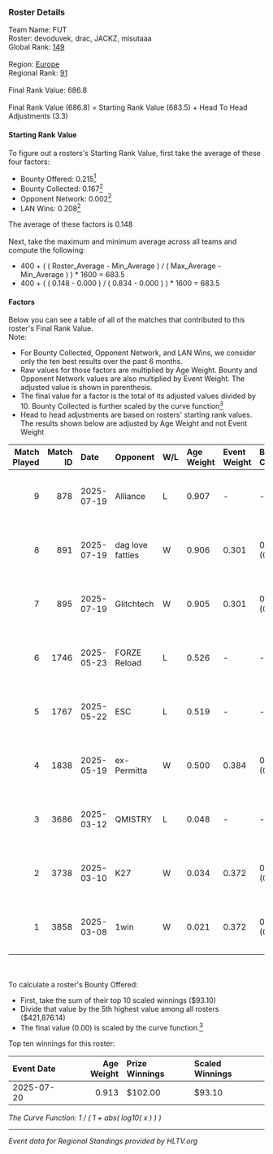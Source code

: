 ### Roster Details<br />
Team Name: FUT<br />
Roster: devoduvek, drac, JACKZ, misutaaa<br />
Global Rank: [149](../../standings_global_2025_09_01.md)<br />
<br />
Region: [Europe]( ../../standings_europe_2025_09_01.md)<br />
Regional Rank: [91]( ../../standings_europe_2025_09_01.md)<br />
<br />
Final Rank Value:  686.8<br />
<br />
Final Rank Value (686.8) = Starting Rank Value (683.5) + Head To Head Adjustments (3.3)<br />

#### Starting Rank Value<br />
To figure out a rosters's Starting Rank Value, first take the average of these four factors:<br />
- Bounty Offered: 0.215[<sup>1</sup>](#table2)
- Bounty Collected: 0.167[<sup>2</sup>](#table1)
- Opponent Network: 0.002[<sup>2</sup>](#table1)
- LAN Wins: 0.208[<sup>2</sup>](#table1)

The average of these factors is 0.148<br />
<br />
Next, take the maximum and minimum average across all teams and compute the following:<br />
- 400 + ( ( Roster_Average - Min_Average ) / ( Max_Average - Min_Average ) ) * 1600 = 683.5
- 400 + ( ( 0.148 - 0.000 ) / ( 0.834 - 0.000 ) ) * 1600 = 683.5


#### Factors<br />
Below you can see a table of all of the matches that contributed to this roster's Final Rank Value.<br />
Note:<br />

- For Bounty Collected, Opponent Network, and LAN Wins, we consider only the ten best results over the past 6 months.
- Raw values for those factors are multiplied by Age Weight. Bounty and Opponent Network values are also multiplied by Event Weight. The adjusted value is shown in parenthesis.
- The final value for a factor is the total of its adjusted values divided by 10. Bounty Collected is further scaled by the curve function[<sup>3</sup>](#curveFunction)
- Head to head adjustments are based on rosters' starting rank values. The results shown below are adjusted by Age Weight and not Event Weight
<span id="table1"></span><br />


| Match Played | Match ID | Date       | Opponent         | W/L | Age Weight | Event Weight | Bounty Collected | Opponent Network | LAN Wins  | H2H Adj. | Roster                                   |
| -: | -: | :- | :- | :- | :- | :- | :- | :- | :- | -: | :- |
|            9 |      878 | 2025-07-19 | Alliance         | L   | 0.907      | -            | -                | -                | -         |    -3.42 | devoduvek, drac, JACKZ, misutaaa, SIXER  |
|            8 |      891 | 2025-07-19 | dag love fatties | W   | 0.906      | 0.301        | 0.000 (0.000)    | 0.045 (0.012)    | 1 (0.906) |     9.34 | devoduvek, drac, JACKZ, misutaaa, SIXER  |
|            7 |      895 | 2025-07-19 | Glitchtech       | W   | 0.905      | 0.301        | 0.000 (0.000)    | 0.000 (0.000)    | 1 (0.905) |     4.86 | devoduvek, drac, JACKZ, misutaaa, SIXER  |
|            6 |     1746 | 2025-05-23 | FORZE Reload     | L   | 0.526      | -            | -                | -                | -         |    -6.74 | devoduvek, drac, JACKZ, misutaaa, Nivera |
|            5 |     1767 | 2025-05-22 | ESC              | L   | 0.519      | -            | -                | -                | -         |    -5.13 | devoduvek, drac, JACKZ, misutaaa, Nivera |
|            4 |     1838 | 2025-05-19 | ex-Permitta      | W   | 0.500      | 0.384        | 0.000 (0.000)    | 0.024 (0.005)    | 0 (0.000) |     4.48 | devoduvek, drac, JACKZ, misutaaa, Nivera |
|            3 |     3686 | 2025-03-12 | QMISTRY          | L   | 0.048      | -            | -                | -                | -         |    -0.82 | Brooxsy, devoduvek, drac, JACKZ, Kursy   |
|            2 |     3738 | 2025-03-10 | K27              | W   | 0.034      | 0.372        | 0.000 (0.000)    | 0.249 (0.003)    | 0 (0.000) |     0.34 | Brooxsy, devoduvek, drac, JACKZ, Kursy   |
|            1 |     3858 | 2025-03-08 | 1win             | W   | 0.021      | 0.372        | 0.005 (0.000)    | 0.356 (0.003)    | 0 (0.000) |     0.40 | Brooxsy, devoduvek, drac, JACKZ, Kursy   |

<br />
<span id="table2"></span><br />
To calculate a roster's Bounty Offered:<br />

- First, take the sum of their top 10 scaled winnings ($93.10)
- Divide that value by the 5th highest value among all rosters ($421,876.14)
- The final value (0.00) is scaled by the curve function.[<sup>3</sup>](#curveFunction)

Top ten winnings for this roster:<br />

| Event Date | Age Weight | Prize Winnings | Scaled Winnings |
| :- | -: | :- | :- |
| 2025-07-20 |      0.913 | $102.00        | $93.10          |


<span id="curveFunction"></span>_The Curve Function: 1 / ( 1 + abs( log10( x ) ) )_<br />

---
_Event data for Regional Standings provided by HLTV.org_<br />
